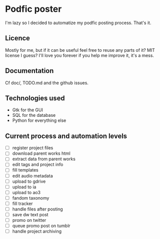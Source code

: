 # Podfic poster

I'm lazy so I decided to automatize my podfic posting process. That's it.

## Licence

Mostly for me, but if it can be useful feel free to reuse any parts of it? MIT license I guess? I'll love you forever if you help me improve it, it's a mess.

## Documentation

Cf doc/, TODO.md and the github issues.

## Technologies used

- Gtk for the GUI
- SQL for the database
- Python for everything else

## Current process and automation levels

- [ ] register project files
- [ ] download parent works html
- [ ] extract data from parent works
- [ ] edit tags and project info
- [ ] fill templates
- [ ] edit audio metadata
- [ ] upload to gdrive
- [ ] upload to ia
- [ ] upload to ao3
- [ ] fandom taxonomy
- [ ] fill tracker
- [ ] handle files after posting
- [ ] save dw text post
- [ ] promo on twitter
- [ ] queue promo post on tumblr
- [ ] handle project archiving
